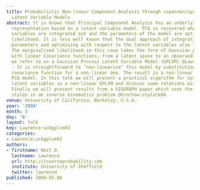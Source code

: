 ```yaml
---
title: Probabilistic Non-linear Component Analysis through <span>G</span>aussian Process
  Latent Variable Models
abstract: It is known that Principal Component Analysis has an underlying probabilistic
  representation based on a latent variable model. PCA is recovered when the latent
  variables are integrated out and the parameters of the model are optimised by maximum
  likelihood. It is less well known that the dual approach of integrating out the
  parameters and optimising with respect to the latent variables also leads to PCA.
  The marginalised likelihood in this case takes the form of Gaussian process mappings,
  with linear Covariance functions, from a latent space to an observed space, which
  we refer to as a Gaussian Process Latent Variable Model (GPLVM) @Lawrence:gplvm03
  . It is straightforward to ‘non-linearise’ this model by substituting the linear
  covariance function for a non-linear one. The result is a non-linear probabilistic
  PCA model. In this talk we will present a practical algorithm for optimising the
  latent variables in a non-linear GPLVM and discuss some relations with other models.
  Finally we will present results from a SIGGRAPH paper which uses the GPLVM to learn
  styles in an inverse kinematics problem @Grochow:styleik04.
venue: University of California, Berkeley, U.S.A.
year: '2004'
month: 5
day: '6'
layout: talk
key: Lawrence:ucbgplvm03
categories:
- Lawrence:ucbgplvm03
authors:
- firstname: Neil D.
  lastname: Lawrence
  url: http://inverseprobability.com
  institute: University of Sheffield
  twitter: lawrennd
published: 2004-05-06
---
```

